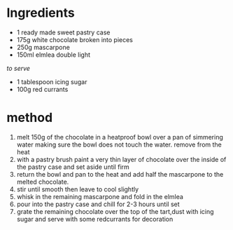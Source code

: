 # Ingredients

-   1 ready made sweet pastry case
-   175g white chocolate broken into pieces
-   250g mascarpone
-   150ml elmlea double light

*to serve*

-   1 tablespoon icing sugar
-   100g red currants

# method

1.  melt 150g of the chocolate in a heatproof bowl over a pan of simmering water making sure the bowl does not touch the water. remove from the heat
2.  with a pastry brush paint a very thin layer of chocolate over the inside of the pastry case and set aside until firm
3.  return the bowl and pan to the heat and add half the mascarpone to the melted chocolate.
4.  stir until smooth then leave to cool slightly
5.  whisk in the remaining mascarpone and fold in the elmlea
6.  pour into the pastry case and chill for 2-3 hours until set
7.  grate the remaining chocolate over the top of the tart,dust with icing sugar and serve with some redcurrants for decoration

